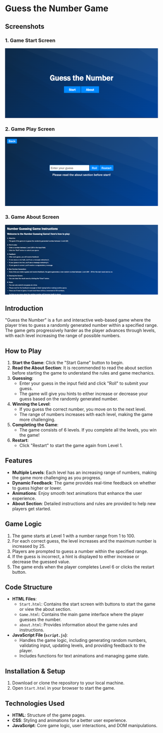 # Guess the Number Game

## Screenshots

### 1. Game Start Screen
![Game Start Screen](img/GameImages/Homescreen.png)

### 2. Game Play Screen
![Game Play Screen](img/GameImages/Gameplaysection.png)

### 3. Game About Screen
![Game Completion Screen](img/GameImages/gameaboutsection.png)

## Introduction
"Guess the Number" is a fun and interactive web-based game where the player tries to guess a randomly generated number within a specified range. The game gets progressively harder as the player advances through levels, with each level increasing the range of possible numbers.

## How to Play
1. **Start the Game**: Click the "Start Game" button to begin.
2. **Read the About Section**: It is recommended to read the about section before starting the game to understand the rules and game mechanics.
3. **Guessing**:
    - Enter your guess in the input field and click "Roll" to submit your guess.
    - The game will give you hints to either increase or decrease your guess based on the randomly generated number.
4. **Winning the Level**:
    - If you guess the correct number, you move on to the next level.
    - The range of numbers increases with each level, making the game more challenging.
5. **Completing the Game**:
    - The game consists of 6 levels. If you complete all the levels, you win the game!
6. **Restart**:
    - Click "Restart" to start the game again from Level 1.

## Features
- **Multiple Levels**: Each level has an increasing range of numbers, making the game more challenging as you progress.
- **Dynamic Feedback**: The game provides real-time feedback on whether to guess higher or lower.
- **Animations**: Enjoy smooth text animations that enhance the user experience.
- **About Section**: Detailed instructions and rules are provided to help new players get started.

## Game Logic
1. The game starts at Level 1 with a number range from 1 to 100.
2. For each correct guess, the level increases and the maximum number is increased by 25.
3. Players are prompted to guess a number within the specified range.
4. If the guess is incorrect, a hint is displayed to either increase or decrease the guessed value.
5. The game ends when the player completes Level 6 or clicks the restart button.

## Code Structure
- **HTML Files**:
  - `Start.html`: Contains the start screen with buttons to start the game or view the about section.
  - `Game.html`: Contains the main game interface where the player guesses the number.
  - `about.html`: Provides information about the game rules and instructions.
- **JavaScript File (`script.js`)**:
  - Handles the game logic, including generating random numbers, validating input, updating levels, and providing feedback to the player.
  - Includes functions for text animations and managing game state.

## Installation & Setup
1. Download or clone the repository to your local machine.
2. Open `Start.html` in your browser to start the game.

## Technologies Used
- **HTML**: Structure of the game pages.
- **CSS**: Styling and animations for a better user experience.
- **JavaScript**: Core game logic, user interactions, and DOM manipulations.
